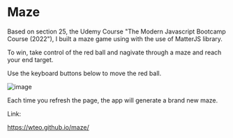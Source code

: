 # Maze

Based on section 25, the Udemy Course "The Modern Javascript Bootcamp Course (2022"), I built a maze game using with the use of MatterJS library.

To win, take control of the red ball and nagivate through a maze and reach your end target.

Use the keyboard buttons below to move the red ball.

![image](https://user-images.githubusercontent.com/87306585/162548900-ee9fe183-66a1-4a60-a8dd-fb0640cf5396.png) 

Each time you refresh the page, the app will generate a brand new maze.

Link:

https://wteo.github.io/maze/
